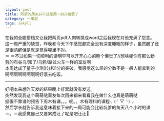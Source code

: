 ```yaml
---
layout: post
title: 所谓的周末只不过是周一的开始罢了
category: 一堆屁
tags: Jekyll
---
```

在我的全能搭档又让我把两页pdf人肉转换成word之后我现在对他充满了怨念。    
这一周严重的缺觉，昨晚和今天下午感觉都完全没有深度睡眠的样子，虽然醒了还是很清醒但是就是觉得哪里不对。    
＝ ＝不过如果一切顺利的话明早可以开开心心的睡个懒觉了//想啥呢你有那么勤劳的布谷鸟/知了/乌鸦/路过火车一样的室友啊    
本周达成了量子小测0分和1分的突破，我感觉这么屌的分数不是一般人能拿到的    
啊啊啊啊啊啊啊啊好饿去吃饭。

----
好吧本来想昨天发的结果晚上好累就没有发送。    
突然发现我这个萌萌哒室友每次回来都来看看我在做什么也真是萌萌哒    
据很不靠谱的预告下周木有课。。。呃。。木有理科的课程╮(╯▽╰)╭    
然后学长就告诉我这意味着接下来的一周可能会比较坑爹的每天八个小时的课     
＝。＝我感觉自己又要累成汪了呢是吧汪汪🐶